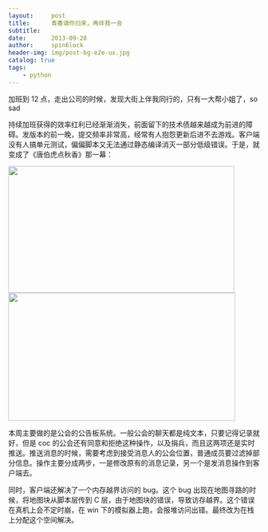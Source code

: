 ```yaml
---
layout:     post
title:      青春请你归来，再伴我一会
subtitle:   
date:       2013-09-28
author:     spin6lock
header-img: img/post-bg-e2e-ux.jpg
catalog: true
tags:
    - python
---
```

加班到 12 点，走出公司的时候，发现大街上伴我同行的，只有一大帮小姐了，so sad

持续加班获得的效率红利已经渐渐消失，前面留下的技术债越来越成为前进的障碍。发版本的前一晚，提交频率非常高，经常有人抱怨更新后进不去游戏。客户端没有人搞单元测试，偏偏脚本又无法通过静态编译消灭一部分低级错误。于是，就变成了《唐伯虎点秋香》那一幕：

<img src="http://images.cnitblog.com/blog/90397/201309/28180549-13696b09c42c4140ac6fd4b4a9c0619d.jpg" alt="" width="453" height="254" /><img src="http://images.cnitblog.com/blog/90397/201309/28180622-8feb1fc94f274084a66bdc4a0609c936.jpg" alt="" width="455" height="256" />

本周主要做的是公会的公告板系统。一般公会的聊天都是纯文本，只要记得记录就好，但是 coc 的公会还有同意和拒绝这种操作，以及捐兵，而且这两项还是实时推送。推送消息的时候，需要考虑到接受消息人的公会位置，普通成员要过滤掉部分信息。操作主要分成两步，一是修改原有的消息记录，另一个是发消息操作到客户端去。

同时，客户端还解决了一个内存越界访问的 bug。这个 bug 出现在地图寻路的时候，将地图块从脚本层传到 C 层，由于地图块的错误，导致访存越界。这个错误在真机上会不定时崩，在 win 下的模拟器上跑，会报堆访问出错。最终改为在栈上分配这个空间解决。
